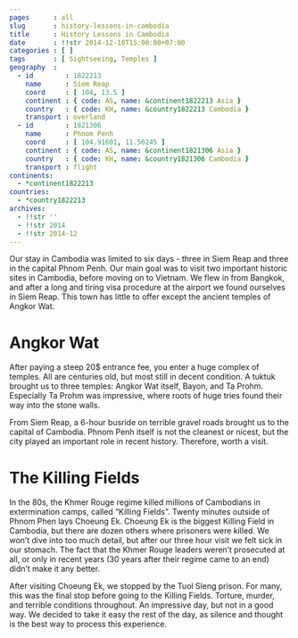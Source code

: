 ```yaml
---
pages      : all
slug       : history-lessons-in-cambodia
title      : History Lessons in Cambodia
date       : !!str 2014-12-10T15:00:00+07:00
categories : [ ]
tags       : [ Sightseeing, Temples ]
geography  :
  - id        : 1822213
    name      : Siem Reap
    coord     : [ 104, 13.5 ]
    continent : { code: AS, name: &continent1822213 Asia }
    country   : { code: KH, name: &country1822213 Cambodia }
    transport : overland
  - id        : 1821306
    name      : Phnom Penh
    coord     : [ 104.91601, 11.56245 ]
    continent : { code: AS, name: &continent1821306 Asia }
    country   : { code: KH, name: &country1821306 Cambodia }
    transport : flight
continents:
  - *continent1822213
countries:
  - *country1822213
archives:
  - !!str ''
  - !!str 2014
  - !!str 2014-12
---
```


Our stay in Cambodia was limited to six days - three in Siem Reap and three in the capital Phnom Penh. Our main goal was to visit two important historic sites in Cambodia, before moving on to Vietnam. We flew in from Bangkok, and after a long and tiring visa procedure at the airport we found ourselves in Siem Reap. This town has little to offer except the ancient temples of Angkor Wat.

# Angkor Wat
After paying a steep 20$ entrance fee, you enter a huge complex of temples. All are centuries old, but most still in decent condition. A tuktuk brought us to three temples: Angkor Wat itself, Bayon, and Ta Prohm. Especially Ta Prohm was impressive, where roots of huge tries found their way into the stone walls.

From Siem Reap, a 6-hour busride on terrible gravel roads brought us to the capital of Cambodia. Phnom Penh itself is not the cleanest or nicest, but the city played an important role in recent history. Therefore, worth a visit.

# The Killing Fields
In the 80s, the Khmer Rouge regime killed millions of Cambodians in extermination camps, called “Killing Fields”. Twenty minutes outside of Phnom Phen lays Choeung Ek. Choeung Ek is the biggest Killing Field in Cambodia, but there are dozen others where prisoners were killed. We won’t dive into too much detail, but after our three hour visit we felt sick in our stomach. The fact that the Khmer Rouge leaders weren’t prosecuted at all, or only in recent years (30 years after their regime came to an end) didn’t make it any better.

After visiting Choeung Ek, we stopped by the Tuol Sleng prison. For many, this was the final stop before going to the Killing Fields. Torture, murder, and terrible conditions throughout. An impressive day, but not in a good way. We decided to take it easy the rest of the day, as silence and thought is the best way to process this experience.